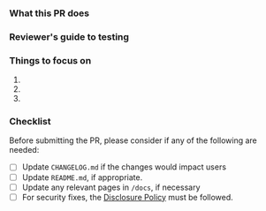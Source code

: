 
### What this PR does

<!-- Please describe what changes this PR introduces and why they're needed. -->

### Reviewer's guide to testing

<!-- If this PR changes functionality, please list out steps to test your changes. This helps reviewers verify your changes are correct. -->

### Things to focus on

1. <!-- Focus on a particular file -->
2. <!-- Is the test case correct? -->
3. <!-- Etc. -->

### Checklist

Before submitting the PR, please consider if any of the following are needed:

- [ ] Update `CHANGELOG.md` if the changes would impact users
- [ ] Update `README.md`, if appropriate.
- [ ] Update any relevant pages in `/docs`, if necessary
- [ ] For security fixes, the [Disclosure Policy](https://) must be followed.
